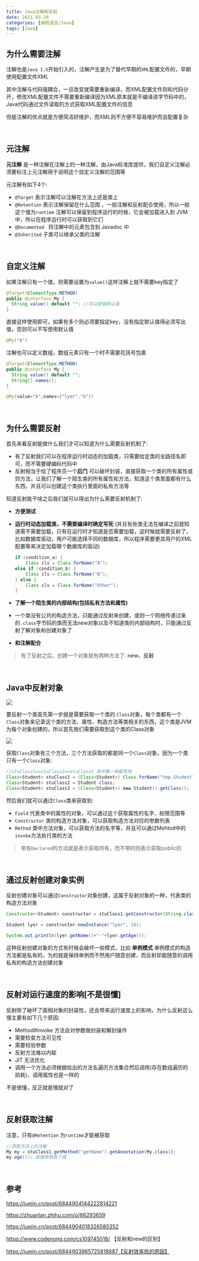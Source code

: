 ```yaml
---
title: Java注解和反射
date: 2021-03-20
categories: [编程语言/Java]
tags: [Java]
---
```


## 为什么需要注解

注解也是`Java 1.5`开始引入的，注解产生是为了替代早期的`XML`配置文件的，早期使用配置文件XML

其中注解与代码强耦合，一旦改变就需要重新编译，而XML配置文件则和代码分开，修改XML配置文件不需要重新编译因为XML原本就是不编译进字节码中的，Java代码通过文件读取的方式获取XML配置文件的信息

但是注解的优点就是方便简洁好维护，而XML则不方便不容易维护而且配置复杂

​    

## 元注解

**元注解** 是一种注解在注解上的一种注解，由Java标准库提供，我们自定义注解必须要标注上元注解用于说明这个自定义注解的范围等

元注解有如下4个:

- `@Target` 表示注解可以注解在方法上还是类上
- `@Retention` 表示注解保留在什么范围 ，一般注解和反射配合使用，所以一般这个值为`runtime` 注解可以保留到程序运行的时候，它会被加载进入到 JVM 中，所以在程序运行时可以获取到它们
- `@Documented ` 将注解中的元素包含到 Javadoc 中
- `@Inherited` 子类可以继承父类的注解

​    

## 自定义注解

如果注解只有一个值，则需要设置为`value()`这样注解上就不需要key指定了

```java
@Target(ElementType.METHOD)
public @interface My {
  String value() default ""; //可以赋值默认值
}
```

直接这样使用即可，如果有多个则必须要指定key，没有指定默认值得必须写出值，否则可以不写使用默认值

```java
@My("A")
```

注解也可以定义数组，数组元素只有一个时不需要花括号包裹

```java
@Target(ElementType.METHOD)
public @interface My {
  String value() default "";
  String[] names();
}
```

```java
@My(value="A",names={"lyer","b"})
```

​    

## 为什么需要反射

首先来看反射能做什么我们才可以知道为什么需要反射机制了:

- 有了反射我们可以在程序运行时动态的加载类，只需要给定类的全路径名即可，而不需要硬编码代码中
- 反射相当于给了程序员一个**后门** 可以破坏封装，直接获取一个类的所有属性或则方法，让我们了解一个陌生类的所有属性和方法，知道这个类里面都有什么东西，并且可以创建这个类执行里面的私有方法等

知道反射能干啥之后我们就可以得出为什么需要反射机制了:

- **方便测试**

- **运行时动态加载类，不需要编译时确定写死** (并且有些类无法在编译之前就知道需不需要加载，只有在运行时才知道是否需要加载，这时候就需要反射了，比如数据库驱动，用户可能选择不同的数据库，所以程序需要更具用户的XML配置等来决定加载哪个数据库的驱动) 

    ```java
    if (condition_a) {
        Class cls = Class.forName("A");
    else if (condition_b) {
        Class cls = Class.forName("B");
    } else {
        Class cls = Class.forName("Other");
    }
    ```

- **了解一个陌生类的内部结构(包括私有方法和属性)**

- 一个类没有公共的构造方法，只能通过反射来创建，或则一个网络传递过来的`.class`字节码的类而无法new对象以及不知道类的内部结构时，只能通过反射了解对象和创建对象了

- **和注解配合**

> 有了反射之后，创建一个对象就有两种方法了: **new、反射**

​        

## Java中反射对象

![](https://raw.githubusercontent.com/biningo/cdn/master/img1/java-reflection.jpg)

要反射一个类首先第一步就是需要获取一个类的 `Class`对象，每个类都有一个`Class`对象来记录这个类的方法、属性、构造方法等类相关的东西，这个类是JVM为每个对象创建的，所以首先我们需要获取到这个类的Class对象

![](https://raw.githubusercontent.com/biningo/cdn/master/img1/java-class.png)

获取`Class`对象有三个方法，三个方法获取的都是同一个`Class`对象，因为一个类只有一个`Class`对象:

```java
//stuClass1==stuClass2==stuClass3 其中第一种最常用
Class<Student> stuClass1 = (Class<Student>) Class.forName("tmp.Student");
Class<Student> stuClass2 = Student.class;
Class<Student> stuClass3 = (Class<Student>) new Student().getClass();
```

然后我们就可以通过`Class`类来获取到:

- `Field` 代表类中的属性的对象，可以通过这个获取属性的名字、权限范围等
- `Constructor` 类的构造方法对象，可以获取构造方法对应的参数列表
- `Method` 类中方法对象，可以获取方法的名字等，并且可以通过Mehtod中的`invoke`方法执行类的方法

> 带有`Declared`的方法就是表示获取所有，而不带的则表示获取public的

​      

## 通过反射创建对象实例

反射创建对象可以通过`Constructor`对象创建，这属于反射对象的一种，代表类的构造方法对象

```java
Constructor<Student> constructor = stuClass1.getConstructor(String.class, Integer.class);

Student lyer = constructor.newInstance("lyer", 18);

System.out.println(lyer.getName()+"-"+lyer.getAge());
```

这种反射创建对象的方式有时候会破坏一些模式，比如 **单例模式** 单例模式的构造方法都是私有的，为的就是保持单例而不然用户随意创建，而反射却能随意的调用私有的构造方法创建对象

​    

## 反射对运行速度的影响[不是很懂]

反射除了破坏了面相对象的封装性，还会带来运行速度上的影响，为什么反射这么慢主要有如下几个原因:

- Method#invoke 方法会对参数做封装和解封操作
- 需要检查方法可见性
- 需要校验参数
- 反射方法难以内联
- JIT 无法优化
- 调用一个方法必须根据给出的方法名遍历方法集合然后调用(存在数组遍历的损耗)，调用属性也是一样的

不是很懂，反正就是慢就对了

​        

## 反射获取注解

注意，只有`@Retention` 为`runtime`才能被获取

```java
//获取方法上的注解
My my = stuClass1.getMethod("getName").getAnnotation(My.class));
my.age()// 直接获取各个值
```

​    

## 参考

https://juejin.cn/post/6844904144222814221

https://zhuanlan.zhihu.com/p/86293659

https://juejin.cn/post/6844904018326585352

https://www.codenong.com/cs109745018/ 【反射和new的区别】

https://juejin.cn/post/6844903965725818887【反射效率低的原因】

